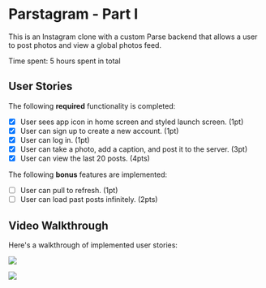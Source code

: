 # Parstagram - Part I

This is an Instagram clone with a custom Parse backend that allows a user to post photos and view a global photos feed.

Time spent: 5 hours spent in total

## User Stories

The following **required** functionality is completed:

- [x] User sees app icon in home screen and styled launch screen. (1pt)
- [x] User can sign up to create a new account. (1pt)
- [x] User can log in. (1pt)
- [x] User can take a photo, add a caption, and post it to the server. (3pt)
- [x] User can view the last 20 posts. (4pts)

The following **bonus** features are implemented:

- [ ] User can pull to refresh. (1pt)
- [ ] User can load past posts infinitely. (2pts)

## Video Walkthrough

Here's a walkthrough of implemented user stories:


![](https://i.imgur.com/k5HhxoW.gif)


![](https://i.imgur.com/8dUIIeF.gif)


